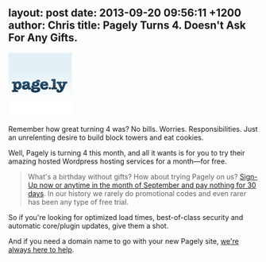 layout: post
date: 2013-09-20 09:56:11 +1200
author: Chris
title: Pagely Turns 4. Doesn't Ask For Any Gifts.
----

<!-- excerpt -->

![logo-blog-pagely.png](/media/2013-09-20-logo-blog-pagely.png)

Remember how great turning 4 was? No bills. Worries. Responsibilities. Just an unrelenting desire to build block towers and eat cookies. 

Well, Pagely is turning 4 this month, and all it wants is for you to try their amazing hosted Wordpress hosting services for a month—for free.

<!-- /excerpt -->

> What's a birthday without gifts?  How about trying Pagely on us? [Sign-Up now or anytime in the month of September and pay nothing for 30 days][1]. In our history we rarely do promotional codes and even rarer has been any type of free trial.

So if you're looking for optimized load times, best-of-class security and automatic core/plugin updates, give them a shot. 

And if you need a domain name to go with your new Pagely site, [we're always here to help][2]. 

[1]: http://blog.pagely.com/2013/09/pagely-turns-4-help-us-celebrate-30-day-try/
[2]: https://iwantmyname.com/services/blog-hosting/register-custom-domain-page.ly
